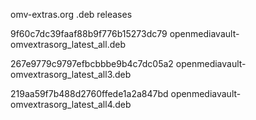 omv-extras.org .deb releases

9f60c7dc39faaf88b9f776b15273dc79  openmediavault-omvextrasorg_latest_all.deb

267e9779c9797efbcbbbe9b4c7dc05a2  openmediavault-omvextrasorg_latest_all3.deb

219aa59f7b488d2760ffede1a2a847bd  openmediavault-omvextrasorg_latest_all4.deb
